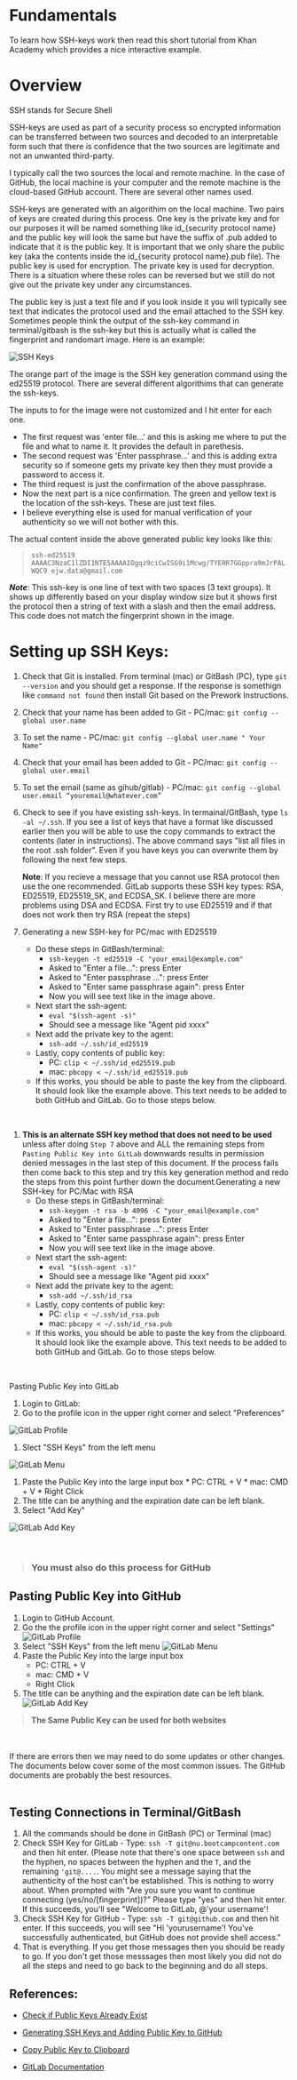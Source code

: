 # Fundamentals

To learn how SSH-keys work then read this short tutorial from Khan Academy which provides a nice interactive example.

# Overview

SSH stands for Secure Shell

SSH-keys are used as part of a security process so encrypted information can be transferred between two sources and decoded to an interpretable form such that there is confidence that the two sources are legitimate and not an unwanted third-party.

I typically call the two sources the local and remote machine.  In the case of GitHub, the local machine is your computer and the remote machine is the cloud-based GitHub account.  There are several other names used.

SSH-keys are generated with an algorithim on the local machine.  Two pairs of keys are created during this process.  One key is the private key and for our purposes it will be named something like id_{security protocol name} and the public key will look the same but have the suffix of .pub added to indicate that it is the public key.  It is important that we only share the public key (aka the contents inside the id_{security protocol name}.pub file).  The public key is used for encryption.  The private key is used for decryption.  There is a situation where these roles can be reversed but we still do not give out the private key under any circumstances.

The public key is just a text file and if you look inside it you will typically see text that indicates the protocol used and the email attached to the SSH key.  Sometimes people think the output of the ssh-key command in terminal/gitbash is the ssh-key but this is actually what is called the fingerprint and randomart image.  Here is an example:

![SSH Keys](00-Documents/images/ssh-images/ssh-generation-terminal.jpg)

The orange part of the image is the SSH key generation command using the ed25519 protocol.  There are several different algorithims that can generate the ssh-keys.

The inputs to for the image were not customized and I hit enter for each one.  
* The first request was 'enter file...' and this is asking me where to put the file and what to name it.  It provides the default in parethesis.  
* The second request was 'Enter passphrase...' and this is adding extra security so if someone gets my private key then they must provide a password to access it.
* The third request is just the confirmation of the above passphrase.
* Now the next part is a nice confirmation.  The green and yellow text is the location of the ssh-keys.  These are just text files.
* I believe everything else is used for manual verification of your authenticity so we will not bother with this.

The actual content inside the above generated public key looks like this:  
>```ssh-ed25519 AAAAC3NzaC1lZDI1NTE5AAAAIOgqz9ciCwISG9i1Mcwg/TYERR7GGppra9mJrPALWQC9 ejw.data@gmail.com``` 

**_Note_**:  This ssh-key is one line of text with two spaces (3 text groups).  It shows up differently based on your display window size but it shows first the protocol then a string of text with a slash and then the email address.  This code does not match the fingerprint shown in the image.

# Setting up SSH Keys:

1.  Check that Git is installed.  From terminal (mac) or GitBash (PC), type `git --version` and you should get a response.  If the response is somethign like `command not found` then install Git based on the Prework Instructions.
1.  Check that your name has been added to Git - PC/mac:  `git config --global user.name` 
1.  To set the name - PC/mac:  `git config --global user.name " Your Name"`
1. Check that your email has been added to Git - PC/mac:  `git config --global user.email`
1. To set the email (same as gihub/gitlab) - PC/mac:  `git config --global user.email “youremail@whatever.com”`
1.  Check to see if you have existing ssh-keys.  In termainal/GitBash, type `ls -al ~/.ssh`.  If you see a list of keys that have a format like discussed earlier then you will be able to use the copy commands to extract the contents (later in instructions).  The above command says "list all files in the root .ssh folder".  Even if you have keys you can overwrite them by following the next few steps.  

    **Note**:  If you recieve a message that you cannot use RSA protocol then use the one recommended.  GitLab supports these SSH key types:  RSA, ED25519, ED25519_SK, and ECDSA_SK.  I believe there are more problems using DSA and ECDSA.  First try to use ED25519 and if that does not work then try RSA (repeat the steps) 

1.  Generating a new SSH-key for PC/mac with ED25519
    * Do these steps in GitBash/terminal:
      *  `ssh-keygen -t ed25519 -C "your_email@example.com"`
      *  Asked to "Enter a file...":  press Enter
      *  Asked to "Enter passphrase ...":  press Enter
      *  Asked to "Enter same passphrase again":  press Enter
      *  Now you will see text like in the image above. 
    * Next start the ssh-agent:  
      * `eval "$(ssh-agent -s)"`
      * Should see a message like "Agent pid xxxx"
    * Next add the private key to the agent:
      * `ssh-add ~/.ssh/id_ed25519`      
    * Lastly, copy contents of public key:
      * PC: `clip < ~/.ssh/id_ed25519.pub`
      * mac:  `pbcopy < ~/.ssh/id_ed25519.pub`
    * If this works, you should be able to paste the key from the clipboard.  It should look like the example above.  This text needs to be added to both GitHub and GitLab.  Go to those steps below.  
<br>

1.  **This is an alternate SSH key method that does not need to be used** unless after doing `Step 7` above and ALL the remaining steps from `Pasting Public Key into GitLab` downwards results in permission denied messages in the last step of this document.  If the process fails then come back to this step and try this key generation method and redo the steps from this point further down the document.Generating a new SSH-key for PC/Mac with RSA
    * Do these steps in GitBash/terminal:
      *  `ssh-keygen -t rsa -b 4096 -C "your_email@example.com"`
      *  Asked to "Enter a file...":  press Enter
      *  Asked to "Enter passphrase ...":  press Enter
      *  Asked to "Enter same passphrase again":  press Enter
      *  Now you will see text like in the image above.  
    * Next start the ssh-agent:  
      * `eval "$(ssh-agent -s)"`
      * Should see a message like "Agent pid xxxx"
    * Next add the private key to the agent:
      * `ssh-add ~/.ssh/id_rsa`
    * Lastly, copy contents of public key:
      * PC: `clip < ~/.ssh/id_rsa.pub`
      * mac:  `pbcopy < ~/.ssh/id_rsa.pub`
    * If this works, you should be able to paste the key from the clipboard.  It should look like the example above.  This text needs to be added to both GitHub and GitLab.  Go to those steps below.
    
<br>  

Pasting Public Key into GitLab

  1. Login to GitLab:
  1. Go to the profile icon in the upper right corner and select "Preferences"

  ![GitLab Profile](00-Documents/images/ssh-images/gitlab-profile.png) 
  1. Slect "SSH Keys" from the left menu

  ![GitLab Menu](00-Documents/images/ssh-images/gitlab-ssh-key-menu.png)

  1.  Paste the Public Key into the large input box
    * PC:  CTRL + V
    * mac:  CMD + V
    * Right Click
  1.  The title can be anything and the expiration date can be left blank.
  1.  Select "Add Key"

  ![GitLab Add Key](00-Documents/images/ssh-images/gitlab-ssh-key-add.png)

  <br>

  >### You must also do this process for GitHub
## Pasting Public Key into GitHub

1.  Login to GitHub Account. 
1.  Go the the profile icon in the upper right corner and select "Settings"
![GitLab Profile](00-Documents/images/ssh-images/git-hub-profile.png)  
1.  Select "SSH Keys" from the left menu
![GitLab Menu](00-Documents/images/ssh-images/git-hub-ssh-key-menu.png)
1.  Paste the Public Key into the large input box
    * PC:  CTRL + V
    * mac:  CMD + V
    * Right Click
1.  The title can be anything and the expiration date can be left blank.
![GitLab Add Key](00-Documents/images/ssh-images/gitlab-ssh-key-add.png)

>**The Same Public Key can be used for both websites**

<br>
<br>
If there are errors then we may need to do some updates or other changes.  The documents below cover some of the most common issues.  The GitHub documents are probably the best resources.  

<br>
<br>

## Testing Connections in Terminal/GitBash
1.  All the commands should be done in GitBash (PC) or Terminal (mac)
1.  Check SSH Key for GitLab - Type: `ssh -T git@nu.bootcampcontent.com` and then hit enter. (Please note that there's one space between `ssh` and the hyphen, no spaces between the hyphen and the `T`, and the remaining `'git@....`. You might see a message saying that the authenticity of the host can't be established. This is nothing to worry about. When prompted with "Are you sure you want to continue connecting (yes/no/[fingerprint])?" Please type "yes" and then hit enter. If this succeeds, you'll see "Welcome to GitLab, @'your username'! 
1.  Check SSH Key for GitHub - Type: `ssh -T git@github.com` and then hit enter. If this succeeds, you will see "Hi 'yourusername'! You've successfully authenticated, but GitHub does not provide shell access."
1.  That is everything.  If you get those messages then you should be ready to go.  If you don't get those messsages then most likely you did not do all the steps and need to go back to the beginning and do all steps.  

## References:

* [Check if Public Keys Already Exist](https://docs.github.com/en/authentication/connecting-to-github-with-ssh/checking-for-existing-ssh-keys)
* [Generating SSH Keys and Adding Public Key to GitHub](https://docs.github.com/en/authentication/connecting-to-github-with-ssh/generating-a-new-ssh-key-and-adding-it-to-the-ssh-agent)
* [Copy Public Key to Clipboard](https://docs.github.com/en/authentication/connecting-to-github-with-ssh/adding-a-new-ssh-key-to-your-github-account)

* [GitLab Documentation](https://docs.gitlab.com/ee/ssh/)
